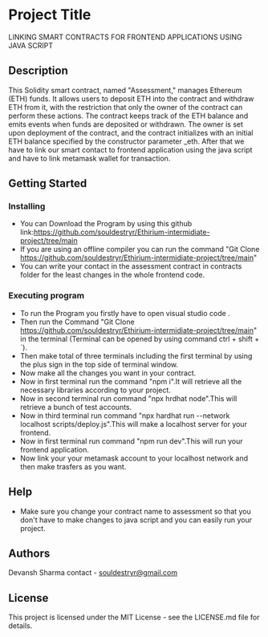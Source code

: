 # Project Title

LINKING SMART CONTRACTS FOR FRONTEND APPLICATIONS USING JAVA SCRIPT

## Description

This Solidity smart contract, named "Assessment," manages Ethereum (ETH) funds. It allows users to deposit ETH into the contract and withdraw ETH from it, with the restriction that only the owner of the contract can perform these actions. The contract keeps track of the ETH balance and emits events when funds are deposited or withdrawn. The owner is set upon deployment of the contract, and the contract initializes with an initial ETH balance specified by the constructor parameter _eth.
After that we have to link our smart contact to frontend application using the java script and have to link metamask wallet for transaction.

## Getting Started

### Installing

* You can Download the Program by using this github link:https://github.com/souldestryr/Ethirium-intermidiate-project/tree/main
* If you are using an offline compiler you can run the command "Git Clone https://github.com/souldestryr/Ethirium-intermidiate-project/tree/main"
* You can write your contact in the assessment contract in contracts folder for the least changes in the whole frontend code.

### Executing program

* To run the Program you firstly have to open visual studio code .
* Then run the Command "Git Clone https://github.com/souldestryr/Ethirium-intermidiate-project/tree/main" in the terminal (Terminal can be opened by using command ctrl + shift + `).
* Then make total of three terminals including the first terminal by using the plus sign in the top side of terminal window.
* Now make all the changes you want in your contract.
* Now in first terminal run the command "npm i".It will retrieve all the necessary libraries according to your project.
* Now in second terminal run command "npx hrdhat node".This will retrieve a bunch of test accounts.
* Now in third terminal run command "npx hardhat run --network localhost scripts/deploy.js".This will make a localhost server for your frontend.
* Now in first terminal run command "npm run dev".This will run your frontend application.
* Now link your your metamask account to your localhost network and then make trasfers as you want.

## Help
* Make sure you change your contract name to assessment so that you don't have to make changes to java script and you can easily run your project.

## Authors
Devansh Sharma
contact - souldestryr@gmail.com

## License
This project is licensed under the MIT License - see the LICENSE.md file for details.
